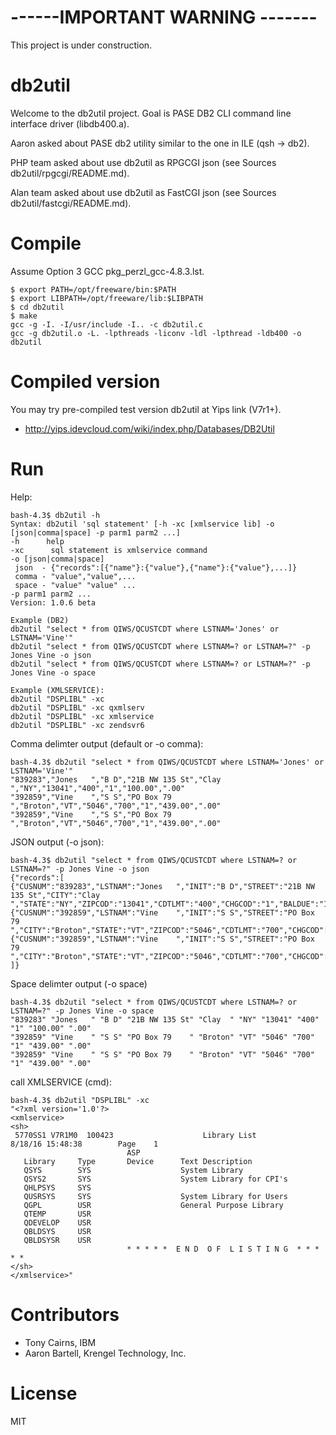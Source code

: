 # ------IMPORTANT WARNING -------
This project is under construction.


# db2util

Welcome to the db2util project. Goal is PASE DB2 CLI command line interface driver (libdb400.a).

Aaron asked about PASE db2 utility similar to the one in ILE (qsh -> db2).

PHP team asked about use db2util as RPGCGI json (see Sources db2util/rpgcgi/README.md).

Alan team asked about use db2util as FastCGI json (see Sources db2util/fastcgi/README.md).


# Compile

Assume Option 3 GCC pkg_perzl_gcc-4.8.3.lst.

```
$ export PATH=/opt/freeware/bin:$PATH
$ export LIBPATH=/opt/freeware/lib:$LIBPATH
$ cd db2util
$ make
gcc -g -I. -I/usr/include -I.. -c db2util.c
gcc -g db2util.o -L. -lpthreads -liconv -ldl -lpthread -ldb400 -o db2util
```

# Compiled version

You may try pre-compiled test version db2util at Yips link (V7r1+).

* http://yips.idevcloud.com/wiki/index.php/Databases/DB2Util

# Run

Help:

```
bash-4.3$ db2util -h
Syntax: db2util 'sql statement' [-h -xc [xmlservice lib] -o [json|comma|space] -p parm1 parm2 ...]
-h      help
-xc      sql statement is xmlservice command
-o [json|comma|space]
 json  - {"records":[{"name"}:{"value"},{"name"}:{"value"},...]}
 comma - "value","value",...
 space - "value" "value" ...
-p parm1 parm2 ...
Version: 1.0.6 beta

Example (DB2)
db2util "select * from QIWS/QCUSTCDT where LSTNAM='Jones' or LSTNAM='Vine'"
db2util "select * from QIWS/QCUSTCDT where LSTNAM=? or LSTNAM=?" -p Jones Vine -o json
db2util "select * from QIWS/QCUSTCDT where LSTNAM=? or LSTNAM=?" -p Jones Vine -o space

Example (XMLSERVICE):
db2util "DSPLIBL" -xc
db2util "DSPLIBL" -xc qxmlserv
db2util "DSPLIBL" -xc xmlservice
db2util "DSPLIBL" -xc zendsvr6
```

Comma delimter output (default or -o comma):

```
bash-4.3$ db2util "select * from QIWS/QCUSTCDT where LSTNAM='Jones' or LSTNAM='Vine'"
"839283","Jones   ","B D","21B NW 135 St","Clay  ","NY","13041","400","1","100.00",".00"
"392859","Vine    ","S S","PO Box 79    ","Broton","VT","5046","700","1","439.00",".00"
"392859","Vine    ","S S","PO Box 79    ","Broton","VT","5046","700","1","439.00",".00"
```

JSON output (-o json):

```
bash-4.3$ db2util "select * from QIWS/QCUSTCDT where LSTNAM=? or LSTNAM=?" -p Jones Vine -o json 
{"records":[
{"CUSNUM":"839283","LSTNAM":"Jones   ","INIT":"B D","STREET":"21B NW 135 St","CITY":"Clay  ","STATE":"NY","ZIPCOD":"13041","CDTLMT":"400","CHGCOD":"1","BALDUE":"100.00","CDTDUE":".00"},
{"CUSNUM":"392859","LSTNAM":"Vine    ","INIT":"S S","STREET":"PO Box 79    ","CITY":"Broton","STATE":"VT","ZIPCOD":"5046","CDTLMT":"700","CHGCOD":"1","BALDUE":"439.00","CDTDUE":".00"},
{"CUSNUM":"392859","LSTNAM":"Vine    ","INIT":"S S","STREET":"PO Box 79    ","CITY":"Broton","STATE":"VT","ZIPCOD":"5046","CDTLMT":"700","CHGCOD":"1","BALDUE":"439.00","CDTDUE":".00"}
]}
```

Space delimter output (-o space)

```
bash-4.3$ db2util "select * from QIWS/QCUSTCDT where LSTNAM=? or LSTNAM=?" -p Jones Vine -o space
"839283" "Jones   " "B D" "21B NW 135 St" "Clay  " "NY" "13041" "400" "1" "100.00" ".00"
"392859" "Vine    " "S S" "PO Box 79    " "Broton" "VT" "5046" "700" "1" "439.00" ".00"
"392859" "Vine    " "S S" "PO Box 79    " "Broton" "VT" "5046" "700" "1" "439.00" ".00"
```

call XMLSERVICE (cmd):

```
bash-4.3$ db2util "DSPLIBL" -xc
"<?xml version='1.0'?>
<xmlservice>
<sh>
 5770SS1 V7R1M0  100423                    Library List                                          8/18/16 15:48:38        Page    1
                          ASP
   Library     Type       Device      Text Description
   QSYS        SYS                    System Library
   QSYS2       SYS                    System Library for CPI's
   QHLPSYS     SYS
   QUSRSYS     SYS                    System Library for Users
   QGPL        USR                    General Purpose Library
   QTEMP       USR
   QDEVELOP    USR
   QBLDSYS     USR
   QBLDSYSR    USR
                          * * * * *  E N D  O F  L I S T I N G  * * * * *
</sh>
</xmlservice>"
```

# Contributors
- Tony Cairns, IBM
- Aaron Bartell, Krengel Technology, Inc.

# License
MIT

